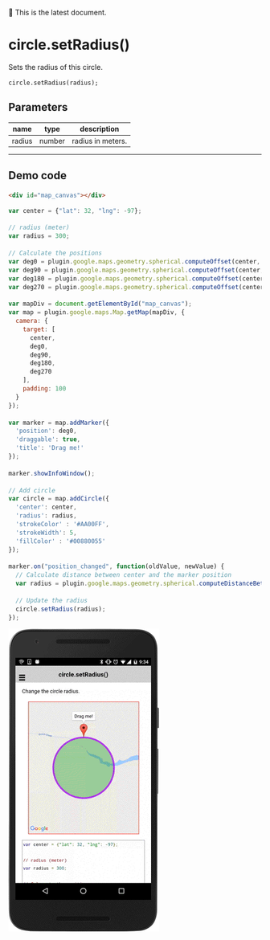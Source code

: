 :green_heart: This is the latest document.

# circle.setRadius()

Sets the radius of this circle.

```
circle.setRadius(radius);
```

## Parameters

name           | type          | description
---------------|---------------|---------------------------------------
radius         | number        | radius in meters.
-----------------------------------------------------------------------

## Demo code

```html
<div id="map_canvas"></div>
```

```js
var center = {"lat": 32, "lng": -97};

// radius (meter)
var radius = 300;

// Calculate the positions
var deg0 = plugin.google.maps.geometry.spherical.computeOffset(center, radius, 0);
var deg90 = plugin.google.maps.geometry.spherical.computeOffset(center, radius, 90);
var deg180 = plugin.google.maps.geometry.spherical.computeOffset(center, radius, 180);
var deg270 = plugin.google.maps.geometry.spherical.computeOffset(center, radius, 270);

var mapDiv = document.getElementById("map_canvas");
var map = plugin.google.maps.Map.getMap(mapDiv, {
  camera: {
    target: [
      center,
      deg0,
      deg90,
      deg180,
      deg270
    ],
    padding: 100
  }
});

var marker = map.addMarker({
  'position': deg0,
  'draggable': true,
  'title': 'Drag me!'
});

marker.showInfoWindow();

// Add circle
var circle = map.addCircle({
  'center': center,
  'radius': radius,
  'strokeColor' : '#AA00FF',
  'strokeWidth': 5,
  'fillColor' : '#00880055'
});

marker.on("position_changed", function(oldValue, newValue) {
  // Calculate distance between center and the marker position
  var radius = plugin.google.maps.geometry.spherical.computeDistanceBetween(center, newValue);

  // Update the radius
  circle.setRadius(radius);
});
```

![](image.gif)
